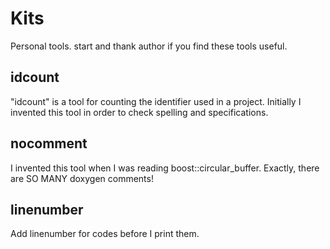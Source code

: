 # Kits
Personal tools. start and thank author if you find these tools useful.

## idcount
"idcount" is a tool for counting the identifier used in a project. Initially I invented this tool in order to check spelling and specifications.

## nocomment
I invented this tool when I was reading boost::circular_buffer. Exactly, there are SO MANY doxygen comments!

## linenumber
Add linenumber for codes before I print them.
